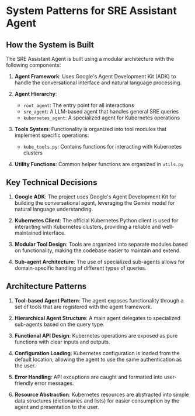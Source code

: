 # System Patterns for SRE Assistant Agent

## How the System is Built

The SRE Assistant Agent is built using a modular architecture with the following components:

1. **Agent Framework**: Uses Google's Agent Development Kit (ADK) to handle the conversational interface and natural language processing.

2. **Agent Hierarchy**:
   - `root_agent`: The entry point for all interactions
   - `sre_agent`: A LLM-based agent that handles general SRE queries
   - `kubernetes_agent`: A specialized agent for Kubernetes operations

3. **Tools System**: Functionality is organized into tool modules that implement specific operations:
   - `kube_tools.py`: Contains functions for interacting with Kubernetes clusters

4. **Utility Functions**: Common helper functions are organized in `utils.py`

## Key Technical Decisions

1. **Google ADK**: The project uses Google's Agent Development Kit for building the conversational agent, leveraging the Gemini model for natural language understanding.

2. **Kubernetes Client**: The official Kubernetes Python client is used for interacting with Kubernetes clusters, providing a reliable and well-maintained interface.

3. **Modular Tool Design**: Tools are organized into separate modules based on functionality, making the codebase easier to maintain and extend.

4. **Sub-agent Architecture**: The use of specialized sub-agents allows for domain-specific handling of different types of queries.

## Architecture Patterns

1. **Tool-based Agent Pattern**: The agent exposes functionality through a set of tools that are registered with the agent framework.

2. **Hierarchical Agent Structure**: A main agent delegates to specialized sub-agents based on the query type.

3. **Functional API Design**: Kubernetes operations are exposed as pure functions with clear inputs and outputs.

4. **Configuration Loading**: Kubernetes configuration is loaded from the default location, allowing the agent to use the same authentication as the user.

5. **Error Handling**: API exceptions are caught and formatted into user-friendly error messages.

6. **Resource Abstraction**: Kubernetes resources are abstracted into simple data structures (dictionaries and lists) for easier consumption by the agent and presentation to the user.
